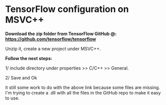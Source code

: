 # **TensorFlow configuration on MSVC++**

**Download the zip folder from TensorFlow GitHub @: https://github.com/tensorflow/tensorflow**

Unzip it, create a new project under MSVC++.

**Follow the next steps:**

1/ include directory under properties >> C/C++ >> General.

2/ Save and Ok

it still some work to do with the above link because some files are missing. I'm trying to create a .dll with all the files in the GitHub repo to make it easy to use.
